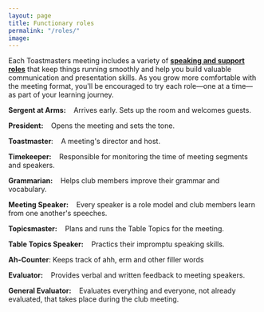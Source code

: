 ```yaml
---
layout: page
title: Functionary roles
permalink: "/roles/"
image: 
---
```


Each Toastmasters meeting includes a variety of [**speaking and support roles**](https://www.toastmasters.org/membership/club-meeting-roles/) that keep things running smoothly and help you build valuable communication and presentation skills.
As you grow more comfortable with the meeting format, you'll be encouraged to try each role—one at a time—as part of your learning journey.




**Sergent at Arms:**&nbsp;&nbsp;&nbsp; Arrives early. Sets up the room and welcomes guests.

**President:**&nbsp;&nbsp;&nbsp; Opens the meeting and sets the tone.

**Toastmaster**:&nbsp;&nbsp;&nbsp; A meeting's director and host. 

**Timekeeper:**&nbsp;&nbsp;&nbsp; Responsible for monitoring the time of meeting segments and speakers.

**Grammarian:**&nbsp;&nbsp;&nbsp; Helps club members improve their grammar and vocabulary. 

**Meeting Speaker:**&nbsp;&nbsp;&nbsp;  Every speaker is a role model and club members learn from one another's speeches.

**Topicsmaster:**&nbsp;&nbsp;&nbsp; Plans and runs the Table Topics for the meeting.

**Table Topics Speaker:**&nbsp;&nbsp;&nbsp; Practics their impromptu speaking skills.

**Ah-Counter**: Keeps track of ahh, erm and other filler words

**Evaluator:**&nbsp;&nbsp;&nbsp; Provides verbal and written feedback to meeting speakers.

**General Evaluator:**&nbsp;&nbsp;&nbsp; Evaluates everything and everyone, not already evaluated, that takes place during the club meeting.

